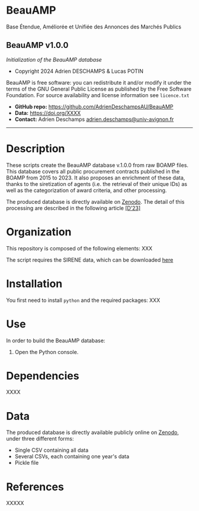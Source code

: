 # BeauAMP
Base Étendue, Améliorée et Unifiée des Annonces des Marchés Publics


BeauAMP v1.0.0
-------------------------------------------------------------------------
*Initialization of the BeauAMP database*

* Copyright 2024 Adrien DESCHAMPS & Lucas POTIN

BeauAMP is free software: you can redistribute it and/or modify it under the terms of the GNU General Public License as published by the Free Software Foundation. For source availability and license information see `licence.txt`

* **GitHub repo:** https://github.com/AdrienDeschampsAU/BeauAMP
* **Data:** https://doi.org/XXXX
* **Contact:** Adrien Deschamps <adrien.deschamps@univ-avignon.fr>
 
-------------------------------------------------------------------------

# Description
These scripts create the BeauAMP database v.1.0.0 from raw BOAMP files. This database covers all public procurement contracts published in the BOAMP from 2015 to 2023. It also proposes an enrichment of these data, thanks to the siretization of agents (i.e. the retrieval of their unique IDs) as well as the categorization of award criteria, and other processing.

The produced database is directly available on [Zenodo](https://doi.org/XXXX). The detail of this processing are described in the following article [[D’23]](#references)

# Organization
This repository is composed of the following elements:
XXX

The script requires the SIRENE data, which can be downloaded [here](https://www.data.gouv.fr/fr/datasets/base-sirene-des-entreprises-et-de-leurs-etablissements-siren-siret/)

# Installation
You first need to install `python` and the required packages:
XXX

# Use
In order to build the BeauAMP database:
1. Open the Python console.

# Dependencies
XXXX

# Data
The produced database is directly available publicly online on [Zenodo](https://doi.org/XXXXX), under three different forms:
* Single CSV containing all data
* Several CSVs, each containing one year's data
* Pickle file


# References
XXXXX
